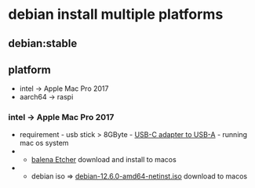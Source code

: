 # debian install multiple platforms

## debian:stable

## platform

- intel -> Apple Mac Pro 2017
- aarch64 -> raspi
 
### intel -> Apple Mac Pro 2017

- requirement
        - usb stick > 8GByte
        - [USB-C adapter to USB-A](https://www.viewsonic.com/library/tech/usb-c-usb-b-and-usb-a-whats-the-difference/)
        - running mac os system
- - [balena Etcher](https://etcher.balena.io/) download and install to macos
- - debian iso => [debian-12.6.0-amd64-netinst.iso](https://www.debian.org/download) download to macos
          

